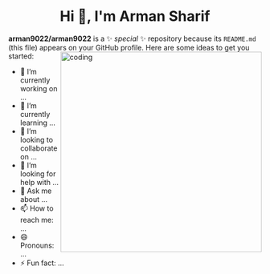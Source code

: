 <h1 align="center">Hi 👋, I'm Arman Sharif</h1>

**arman9022/arman9022** is a ✨ _special_ ✨ repository because its `README.md` (this file) appears on your GitHub profile.
<img src="https://miro.medium.com/v2/resize:fit:1000/1*yX1tKixQk7eAWxX9bktJ4Q.gif" alt="coding" width="400px" align="right">
Here are some ideas to get you started:

- 🔭 I’m currently working on ...
- 🌱 I’m currently learning ...
- 👯 I’m looking to collaborate on ...
- 🤔 I’m looking for help with ...
- 💬 Ask me about ...
- 📫 How to reach me: ...
- 😄 Pronouns: ...
- ⚡ Fun fact: ...

